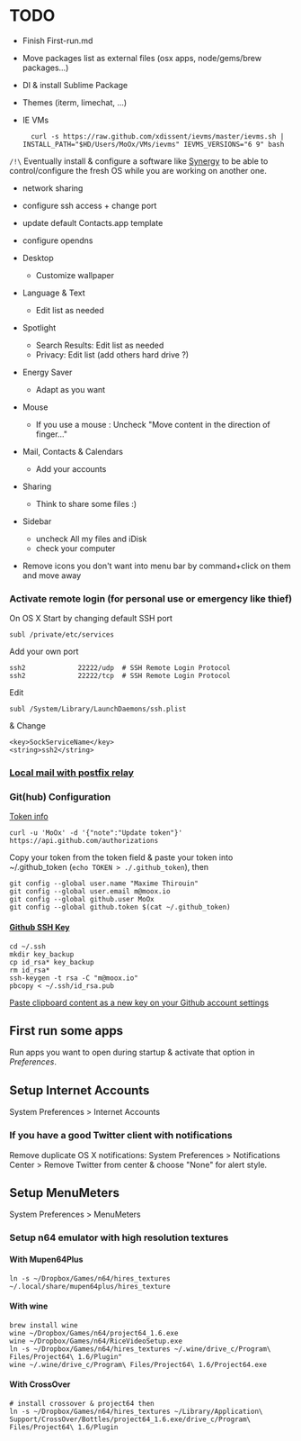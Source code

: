 # TODO

- Finish First-run.md
- Move packages list as external files (osx apps, node/gems/brew packages...)
- Dl & install Sublime Package
- Themes (iterm, limechat, ...)
- IE VMs

		curl -s https://raw.github.com/xdissent/ievms/master/ievms.sh | INSTALL_PATH="$HD/Users/MoOx/VMs/ievms" IEVMS_VERSIONS="6 9" bash

`/!\` Eventually install & configure a software like [Synergy](http://synergy-foss.org/download/?list) to be able to control/configure the fresh OS while you are working on another one.


- network sharing
- configure ssh access + change port
- update default Contacts.app template
- configure opendns

- Desktop
  - Customize wallpaper
- Language & Text
  - Edit list as needed
- Spotlight
  - Search Results: Edit list as needed
  - Privacy: Edit list (add others hard drive ?)
- Energy Saver
  - Adapt as you want
- Mouse
  - If you use a mouse : Uncheck "Move content in the direction of finger…"
- Mail, Contacts & Calendars
  - Add your accounts
- Sharing
  - Think to share some files :)

- Sidebar
   - uncheck All my files and iDisk
  - check your computer
- Remove icons you don't want into menu bar by command+click on them and move away

### Activate remote login (for personal use or emergency like thief)

On OS X
Start by changing default SSH port

	subl /private/etc/services

Add your own port

	ssh2             22222/udp  # SSH Remote Login Protocol
	ssh2             22222/tcp  # SSH Remote Login Protocol

Edit

	subl /System/Library/LaunchDaemons/ssh.plist

& Change

	<key>SockServiceName</key>
	<string>ssh2</string>

### [Local mail with postfix relay](http://stevelorek.com/configure-postfix-relay-gmail-osx-lion.html)

### Git(hub) Configuration

[Token info](https://help.github.com/articles/creating-an-oauth-token-for-command-line-use)

	curl -u 'MoOx' -d '{"note":"Update token"}' https://api.github.com/authorizations

Copy your token from the token field & paste your token into ~/.github_token (`echo TOKEN > ./.github_token`), then

	git config --global user.name "Maxime Thirouin"
	git config --global user.email m@moox.io
	git config --global github.user MoOx
	git config --global github.token $(cat ~/.github_token)

#### [Github SSH Key](https://help.github.com/articles/generating-ssh-keys)

	cd ~/.ssh
	mkdir key_backup
	cp id_rsa* key_backup
	rm id_rsa*
	ssh-keygen -t rsa -C "m@moox.io"
	pbcopy < ~/.ssh/id_rsa.pub

[Paste clipboard content as a new key on your Github account settings](https://github.com/settings/ssh)


## First run some apps

Run apps you want to open during startup & activate that option in _Preferences_.

	

## Setup Internet Accounts

System Preferences > Internet Accounts

### If you have a good Twitter client with notifications

Remove duplicate OS X notifications: System Preferences > Notifications Center > Remove Twitter from center & choose "None" for alert style.


## Setup MenuMeters

System Preferences > MenuMeters

### Setup n64 emulator with high resolution textures

#### With Mupen64Plus

	ln -s ~/Dropbox/Games/n64/hires_textures ~/.local/share/mupen64plus/hires_texture

#### With wine
	brew install wine
	wine ~/Dropbox/Games/n64/project64_1.6.exe
	wine ~/Dropbox/Games/n64/RiceVideoSetup.exe
	ln -s ~/Dropbox/Games/n64/hires_textures ~/.wine/drive_c/Program\ Files/Project64\ 1.6/Plugin"
	wine ~/.wine/drive_c/Program\ Files/Project64\ 1.6/Project64.exe

#### With CrossOver

	# install crossover & project64 then
	ln -s ~/Dropbox/Games/n64/hires_textures ~/Library/Application\ Support/CrossOver/Bottles/project64_1.6.exe/drive_c/Program\ Files/Project64\ 1.6/Plugin

